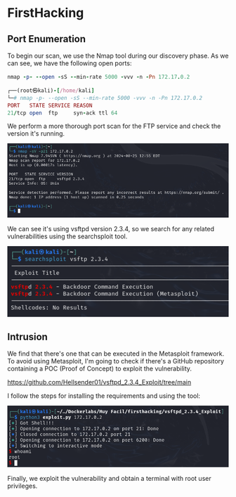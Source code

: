 # FirstHacking

## Port Enumeration

To begin our scan, we use the Nmap tool during our discovery phase. As we can see, we have the following open ports:

```ruby
nmap -p- --open -sS --min-rate 5000 -vvv -n -Pn 172.17.0.2
```

```ruby
┌──(root㉿kali)-[/home/kali]
└─# nmap -p- --open -sS --min-rate 5000 -vvv -n -Pn 172.17.0.2  
PORT   STATE SERVICE REASON
21/tcp open  ftp     syn-ack ttl 64

```
We perform a more thorough port scan for the FTP service and check the version it's running.

![Descripción de First](Imagenes/First_1.png)

We can see it's using vsftpd version 2.3.4, so we search for any related vulnerabilities using the searchsploit tool.

![Descripción de First](Imagenes/First_2.png)

## Intrusion
We find that there's one that can be executed in the Metasploit framework. To avoid using Metasploit, I'm going to check if there's a GitHub repository containing a POC (Proof of Concept) to exploit the vulnerability.

https://github.com/Hellsender01/vsftpd_2.3.4_Exploit/tree/main

I follow the steps for installing the requirements and using the tool:

![Descripción de First](Imagenes/First_3.png)

Finally, we exploit the vulnerability and obtain a terminal with root user privileges.